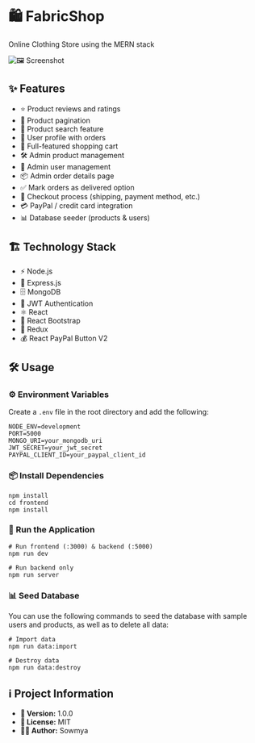 # 🛍️ FabricShop

Online Clothing Store using the MERN stack

![🖼️ Screenshot](![image](https://github.com/user-attachments/assets/73d4f551-e21b-4665-9472-3b9e73213da9)
)

## ✨ Features

- ⭐ Product reviews and ratings
- 📄 Product pagination
- 🔎 Product search feature
- 👤 User profile with orders
- 🛒 Full-featured shopping cart
- 🛠️ Admin product management
- 👥 Admin user management
- 📦 Admin order details page
- ✅ Mark orders as delivered option
- 🚚 Checkout process (shipping, payment method, etc.)
- 💳 PayPal / credit card integration
- 📊 Database seeder (products & users)

## 🏗️ Technology Stack

- ⚡ Node.js
- 🚀 Express.js
- 🗄️ MongoDB
- 🔐 JWT Authentication
- ⚛️ React
- 🎨 React Bootstrap
- 🔄 Redux
- 💰 React PayPal Button V2

## 🛠️ Usage

### ⚙️ Environment Variables

Create a `.env` file in the root directory and add the following:

```
NODE_ENV=development
PORT=5000
MONGO_URI=your_mongodb_uri
JWT_SECRET=your_jwt_secret
PAYPAL_CLIENT_ID=your_paypal_client_id
```

### 📦 Install Dependencies

```
npm install
cd frontend
npm install
```

### 🚀 Run the Application

```
# Run frontend (:3000) & backend (:5000)
npm run dev

# Run backend only
npm run server
```

### 📊 Seed Database

You can use the following commands to seed the database with sample users and products, as well as to delete all data:

```
# Import data
npm run data:import

# Destroy data
npm run data:destroy
```

## ℹ️ Project Information

- **📌 Version:** 1.0.0
- **📜 License:** MIT
- **👩‍💻 Author:** Sowmya
